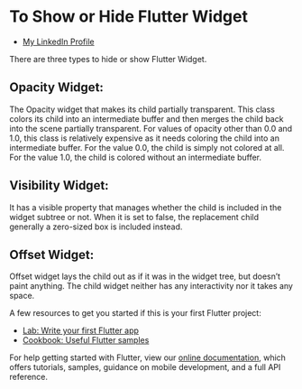 # To Show or Hide Flutter Widget

- [My LinkedIn Profile](https://www.linkedin.com/in/muhammad-shoaib-flutter-dev/)

There are three types to hide or show Flutter Widget. 

## Opacity Widget: 
The Opacity widget that makes its child partially transparent. This class colors its child into an intermediate buffer and then merges the child back into the scene partially transparent. For values of opacity other than 0.0 and 1.0, this class is relatively expensive as it needs coloring the child into an intermediate buffer. For the value 0.0, the child is simply not colored at all. For the value 1.0, the child is colored without an intermediate buffer.

## Visibility Widget: 
It has a visible property that manages whether the child is included in the widget subtree or not. When it is set to false, the replacement child generally a zero-sized box is included instead.

## Offset Widget: 
Offset widget lays the child out as if it was in the widget tree, but doesn’t paint anything. The child widget neither has any interactivity nor it takes any space.



A few resources to get you started if this is your first Flutter project:

- [Lab: Write your first Flutter app](https://flutter.dev/docs/get-started/codelab)
- [Cookbook: Useful Flutter samples](https://flutter.dev/docs/cookbook)

For help getting started with Flutter, view our
[online documentation](https://flutter.dev/docs), which offers tutorials,
samples, guidance on mobile development, and a full API reference.
